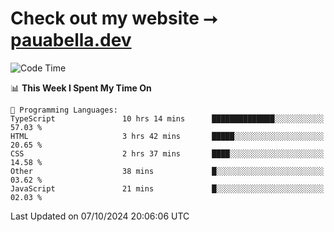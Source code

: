 # Check out my website ⭢ [pauabella.dev](https://pauabella.dev)

<!--START_SECTION:waka-->
![Code Time](http://img.shields.io/badge/Code%20Time-3%2C779%20hrs%205%20mins-blue)

📊 **This Week I Spent My Time On** 

```text
💬 Programming Languages: 
TypeScript               10 hrs 14 mins      ██████████████░░░░░░░░░░░   57.03 % 
HTML                     3 hrs 42 mins       █████░░░░░░░░░░░░░░░░░░░░   20.65 % 
CSS                      2 hrs 37 mins       ████░░░░░░░░░░░░░░░░░░░░░   14.58 % 
Other                    38 mins             █░░░░░░░░░░░░░░░░░░░░░░░░   03.62 % 
JavaScript               21 mins             █░░░░░░░░░░░░░░░░░░░░░░░░   02.03 % 
```


 Last Updated on 07/10/2024 20:06:06 UTC
<!--END_SECTION:waka-->
